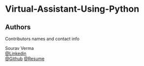 # Virtual-Assistant-Using-Python

## Authors

Contributors names and contact info

Sourav Verma<br>
[@Linkedin](https://www.linkedin.com/in/sourav-verma-/)
<br>
[@Github](https://github.com/Halffilled18)
[@Resume]([#](https://souravverma.vercel.app/))

